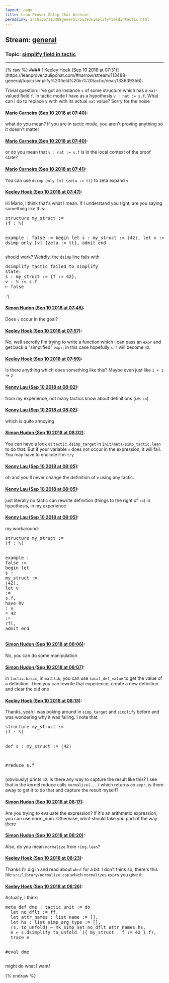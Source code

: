 ```yaml
---
layout: page
title: Lean Prover Zulip Chat Archive 
permalink: archive/113488general/51393simplifyfieldintactic.html
---
```


## Stream: [general](https://leanprover-community.github.io/archive/113488general/index.html)
### Topic: [simplify field in tactic](https://leanprover-community.github.io/archive/113488general/51393simplifyfieldintactic.html)

---

<base href="https://leanprover.zulipchat.com">
{% raw %}
#### [ Keeley Hoek (Sep 10 2018 at 07:31)](https://leanprover.zulipchat.com/#narrow/stream/113488-general/topic/simplify%20field%20in%20tactic/near/133639356):
<p>Trivial question: I've got an instance <code>s</code> of some structure which has a <code>nat</code>-valued field <code>f</code>. In tactic mode I have as a hypothesis <code>v : nat := s.f</code>. What can I do to replace v with with its actual <code>nat</code> value? Sorry for the noise</p>

#### [ Mario Carneiro (Sep 10 2018 at 07:40)](https://leanprover.zulipchat.com/#narrow/stream/113488-general/topic/simplify%20field%20in%20tactic/near/133639619):
<p>what do you mean? If you are in tactic mode, you aren't proving anything so it doesn't matter</p>

#### [ Mario Carneiro (Sep 10 2018 at 07:40)](https://leanprover.zulipchat.com/#narrow/stream/113488-general/topic/simplify%20field%20in%20tactic/near/133639634):
<p>or do you mean that <code>v : nat := s.f</code> is in the local context of the proof state?</p>

#### [ Mario Carneiro (Sep 10 2018 at 07:41)](https://leanprover.zulipchat.com/#narrow/stream/113488-general/topic/simplify%20field%20in%20tactic/near/133639640):
<p>You can use <code>dsimp only [v] {zeta := tt}</code> to zeta expand <code>v</code></p>

#### [ Keeley Hoek (Sep 10 2018 at 07:47)](https://leanprover.zulipchat.com/#narrow/stream/113488-general/topic/simplify%20field%20in%20tactic/near/133639833):
<p>Hi Mario, I think that's what I mean. If I understand you right, are you saying something like this:</p>
<div class="codehilite"><pre><span></span>structure my_struct :=
(f : ℕ)

example : false := begin
  let s : my_struct := ⟨42⟩,
  let v := s.f,
  dsimp only [v] {zeta := tt},
  admit
end
</pre></div>


<p>should work? Weirdly, the <code>dsimp</code> line fails with</p>
<div class="codehilite"><pre><span></span>dsimplify tactic failed to simplify
state:
s : my_struct := {f := 42},
v : ℕ := s.f
⊢ false
</pre></div>


<p>:'(</p>

#### [ Simon Hudon (Sep 10 2018 at 07:48)](https://leanprover.zulipchat.com/#narrow/stream/113488-general/topic/simplify%20field%20in%20tactic/near/133639884):
<p>Does <code>v</code> occur in the goal?</p>

#### [ Keeley Hoek (Sep 10 2018 at 07:57)](https://leanprover.zulipchat.com/#narrow/stream/113488-general/topic/simplify%20field%20in%20tactic/near/133640190):
<p>No, well secretly I'm trying to write a function which I can pass an <code>expr</code> and get back a "simplified" <code>expr</code>; in this case hopefully <code>s.f</code> will become <code>42</code>.</p>

#### [ Keeley Hoek (Sep 10 2018 at 07:59)](https://leanprover.zulipchat.com/#narrow/stream/113488-general/topic/simplify%20field%20in%20tactic/near/133640248):
<p>Is there anything which does something like this? Maybe even just like <code>1 + 1</code> -&gt; <code>2</code></p>

#### [ Kenny Lau (Sep 10 2018 at 08:02)](https://leanprover.zulipchat.com/#narrow/stream/113488-general/topic/simplify%20field%20in%20tactic/near/133640374):
<p>from my experience, not many tactics know about definitions (i.e. <code>:=</code>)</p>

#### [ Kenny Lau (Sep 10 2018 at 08:02)](https://leanprover.zulipchat.com/#narrow/stream/113488-general/topic/simplify%20field%20in%20tactic/near/133640378):
<p>which is quite annoying</p>

#### [ Simon Hudon (Sep 10 2018 at 08:02)](https://leanprover.zulipchat.com/#narrow/stream/113488-general/topic/simplify%20field%20in%20tactic/near/133640385):
<p>You can have a look at <code>tactic.dsimp_target</code> in <code>init/meta/simp_tactic.lean</code> to do that. But if your variable <code>v</code> does not occur in the expression, it will fail. You may have to enclose it in <code>try</code></p>

#### [ Kenny Lau (Sep 10 2018 at 08:05)](https://leanprover.zulipchat.com/#narrow/stream/113488-general/topic/simplify%20field%20in%20tactic/near/133640455):
<p>oh and you'll never change the definition of <code>v</code> using any tactic.</p>

#### [ Kenny Lau (Sep 10 2018 at 08:05)](https://leanprover.zulipchat.com/#narrow/stream/113488-general/topic/simplify%20field%20in%20tactic/near/133640463):
<p>just literally no tactic can rewrite definition (things to the right of <code>:=</code>) in hypothesis, in my experience</p>

#### [ Kenny Lau (Sep 10 2018 at 08:05)](https://leanprover.zulipchat.com/#narrow/stream/113488-general/topic/simplify%20field%20in%20tactic/near/133640468):
<p>my workaround:</p>
<div class="codehilite"><pre><span></span><span class="kn">structure</span> <span class="n">my_struct</span> <span class="o">:=</span>
<span class="o">(</span><span class="n">f</span> <span class="o">:</span> <span class="bp">ℕ</span><span class="o">)</span>

<span class="kn">example</span> <span class="o">:</span> <span class="n">false</span> <span class="o">:=</span> <span class="k">begin</span>
  <span class="k">let</span> <span class="n">s</span> <span class="o">:</span> <span class="n">my_struct</span> <span class="o">:=</span> <span class="bp">⟨</span><span class="mi">42</span><span class="bp">⟩</span><span class="o">,</span>
  <span class="k">let</span> <span class="n">v</span> <span class="o">:=</span> <span class="n">s</span><span class="bp">.</span><span class="n">f</span><span class="o">,</span>
  <span class="k">have</span> <span class="n">hv</span> <span class="o">:</span> <span class="n">v</span> <span class="bp">=</span> <span class="mi">42</span> <span class="o">:=</span> <span class="n">rfl</span><span class="o">,</span>
  <span class="n">admit</span>
<span class="kn">end</span>
</pre></div>

#### [ Simon Hudon (Sep 10 2018 at 08:06)](https://leanprover.zulipchat.com/#narrow/stream/113488-general/topic/simplify%20field%20in%20tactic/near/133640484):
<p>No, you can do some manipulation</p>

#### [ Simon Hudon (Sep 10 2018 at 08:07)](https://leanprover.zulipchat.com/#narrow/stream/113488-general/topic/simplify%20field%20in%20tactic/near/133640526):
<p>in <code>tactic.basic</code>, in <code>mathlib</code>, you can use <code>local_def_value</code> to get the value of a definition. Then you can rewrite that experience, create a new definition and clear the old one</p>

#### [ Keeley Hoek (Sep 10 2018 at 08:13)](https://leanprover.zulipchat.com/#narrow/stream/113488-general/topic/simplify%20field%20in%20tactic/near/133640746):
<p>Thanks, yeah I was poking around in <code>simp_target</code> and <code>simplify</code> before and was wondering why it was failing. I note that</p>
<div class="codehilite"><pre><span></span>structure my_struct :=
(f : ℕ)

def s : my_struct := ⟨42⟩

#reduce s.f
</pre></div>


<p>(obviously) prints <code>42</code>. Is there any way to capture the result like this? I see that in the kernel reduce calls <code>normalize(...)</code> which returns an <code>expr</code>, is there away to get it to do that and capture the result myself?</p>

#### [ Simon Hudon (Sep 10 2018 at 08:17)](https://leanprover.zulipchat.com/#narrow/stream/113488-general/topic/simplify%20field%20in%20tactic/near/133640862):
<p>Are you trying to evaluate the expression? If it's an arithmetic expression, you can use norm_num. Otherwise, whnf should take you part of the way there</p>

#### [ Simon Hudon (Sep 10 2018 at 08:20)](https://leanprover.zulipchat.com/#narrow/stream/113488-general/topic/simplify%20field%20in%20tactic/near/133640973):
<p>Also, do you mean <code>normalize</code> from <code>ring.lean</code>?</p>

#### [ Keeley Hoek (Sep 10 2018 at 08:23)](https://leanprover.zulipchat.com/#narrow/stream/113488-general/topic/simplify%20field%20in%20tactic/near/133641053):
<p>Thanks I'll dig in and read about <code>whnf</code> for a bit. I don't think so, there's this file <code>src/library/normalize.cpp</code> which <code>normalize</code>s <code>expr</code>s you give it.</p>

#### [ Keeley Hoek (Sep 10 2018 at 08:26)](https://leanprover.zulipchat.com/#narrow/stream/113488-general/topic/simplify%20field%20in%20tactic/near/133641194):
<p>Actually, I think:</p>
<div class="codehilite"><pre><span></span>meta def dme : tactic unit := do
  let no_dflt := ff,
  let attr_names : list name := [],
  let hs : list simp_arg_type := [],
  (s, to_unfold) ← mk_simp_set no_dflt attr_names hs,
  e ← s.dsimplify to_unfold `({ my_struct . f := 42 }.f),
  trace e

#eval dme
</pre></div>


<p>might do what I want!</p>


{% endraw %}
